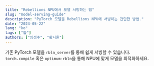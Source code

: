 ```yaml
---
title: "Rebellions NPU에서 모델 서빙하는 법"
slug: "model-serving-guide"
description: "PyTorch 모델을 Rebellions NPU에 서빙하는 간단한 방법."
date: "2024-05-22"
lang: "ko"
tags: ["툴"]
authors: ["임정수", "황지원"]
---
```


기존 PyTorch 모델을 `rbln_server`를 통해 쉽게 서빙할 수 있습니다.  
`torch.compile` 혹은 `optimum-rbln`을 통해 NPU에 맞게 모델을 최적화하세요.